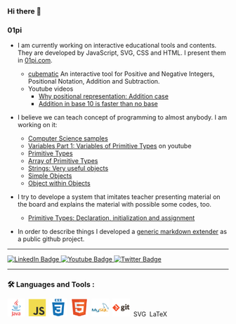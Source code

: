 <!-- source: https://www.sitepoint.com/github-profile-readme/ -->

### Hi there 👋

### 01pi
- I am currently working on interactive educational tools and contents. They are developed by JavaScript, SVG, CSS and HTML. I present them in [01pi.com](https://01pi.com).
  - [cubematic](https://www.01pi.com/cubematic/tool/cubematic-full-ui.html) An interactive tool for Positive and Negative Integers, Positional Notation, Addition and Subtraction.
  - Youtube videos
    - [Why positional representation: Addition case](https://www.youtube.com/watch?v=ccyTsEniqLM)
    - [Addition in base 10 is faster than no base](https://www.youtube.com/watch?v=b_LHcVp8Tps&t=3s)

- I believe we can teach concept of programming to almost anybody. I am working on it:
  - [Computer Science samples](https://www.01pi.com/0home/computer-science/index.html)
  - [Variables Part 1: Variables of Primitive Types](https://www.youtube.com/watch?v=dH3IopXEzY8) on youtube
  - [Primitive Types](https://www.01pi.com/computer-science/CS4All/Java/symbol-table-memory/in-memory-primitive-types.html)
  - [Array of Primitive Types](https://www.01pi.com/computer-science/CS4All/Java/symbol-table-memory/in-memory-primitive-types-array.html)
  - [Strings: Very useful objects](https://www.01pi.com/computer-science/CS4All/Java/symbol-table-memory/in-memory-objects-strings.html)
  - [Simple Objects](https://www.01pi.com/computer-science/CS4All/Java/symbol-table-memory/in-memory-objects.html)
  - [Object within Objects](https://www.01pi.com/computer-science/CS4All/Java/symbol-table-memory/in-memory-objects-complex.html)


- I try to develope a system that imitates teacher presenting material on the board and explains the material with possible some codes, too. 
  - [Primitive Types: Declaration, initialization and assignment](https://www.01pi.com/computer-science/CS4All/Java/symbol-table-memory/in-memory-primitive-types.html)

- In order to describe things I developed a [generic markdown extender](https://github.com/halukbingol/zintGenericMarkdownExtender) as a public github project.



<!--
**halukbingol/halukbingol** is a ✨ _special_ ✨ repository because its `README.md` (this file) appears on your GitHub profile.

Here are some ideas to get you started:

- 🔭 I’m currently working on ...
- 🌱 I’m currently learning ...
- 👯 I’m looking to collaborate on ...
- 🤔 I’m looking for help with ...
- 💬 Ask me about ...
- 📫 How to reach me: ...
- 😄 Pronouns: ...
- ⚡ Fun fact: ...
-->

---

<!-- <div id="header" align="center">
  <img src="https://media.giphy.com/media/M9gbBd9nbDrOTu1Mqx/giphy.gif" width="100"/>
</div> -->
<div id="badges">
  <a href="https://www.linkedin.com/in/haluk-o-bingol-908525/">
    <img src="https://img.shields.io/badge/LinkedIn-blue?style=for-the-badge&logo=linkedin&logoColor=white" alt="LinkedIn Badge"/>
  </a>
  <a href="https://www.youtube.com/channel/UCOvLsh2QucTKHoPOaGWTtyw">
    <img src="https://img.shields.io/badge/YouTube-red?style=for-the-badge&logo=youtube&logoColor=white" alt="Youtube Badge"/>
  </a>
  <a href="https://twitter.com/halukbingol">
    <img src="https://img.shields.io/badge/Twitter-blue?style=for-the-badge&logo=twitter&logoColor=white" alt="Twitter Badge"/>
  </a>
</div>


---

### :hammer_and_wrench: Languages and Tools :
<div>
  <img src="https://github.com/devicons/devicon/blob/master/icons/java/java-original-wordmark.svg" title="Java" alt="Java" width="40" height="40"/>&nbsp;
  <img src="https://github.com/devicons/devicon/blob/master/icons/javascript/javascript-original.svg" title="JavaScript" alt="JavaScript" width="40" height="40"/>&nbsp;
  <!--   
  <img src="https://github.com/devicons/devicon/blob/master/icons/react/react-original-wordmark.svg" title="React" alt="React" width="40" height="40"/>&nbsp;
  <img src="https://github.com/devicons/devicon/blob/master/icons/spring/spring-original-wordmark.svg" title="Spring" alt="Spring" width="40" height="40"/>&nbsp; 
  <img src="https://github.com/devicons/devicon/blob/master/icons/materialui/materialui-original.svg" title="Material UI" alt="Material UI" width="40" height="40"/>&nbsp;
  <img src="https://github.com/devicons/devicon/blob/master/icons/flutter/flutter-original.svg" title="Flutter" alt="Flutter" width="40" height="40"/>&nbsp;
  <img src="https://github.com/devicons/devicon/blob/master/icons/redux/redux-original.svg" title="Redux" alt="Redux " width="40" height="40"/>&nbsp;
  <img src="https://github.com/devicons/devicon/blob/master/icons/firebase/firebase-plain-wordmark.svg" title="Firebase" alt="Firebase" width="40" height="40"/>&nbsp;
  <img src="https://github.com/devicons/devicon/blob/master/icons/gatsby/gatsby-original.svg" title="Gatsby"  alt="Gatsby" width="40" height="40"/>&nbsp;
  <img src="https://github.com/devicons/devicon/blob/master/icons/amazonwebservices/amazonwebservices-plain-wordmark.svg" title="AWS" alt="AWS" width="40" height="40"/>&nbsp;
-->
  <img src="https://github.com/devicons/devicon/blob/master/icons/css3/css3-plain-wordmark.svg"  title="CSS3" alt="CSS" width="40" height="40"/>&nbsp;
  <img src="https://github.com/devicons/devicon/blob/master/icons/html5/html5-original.svg" title="HTML5" alt="HTML" width="40" height="40"/>&nbsp;
  <img src="https://github.com/devicons/devicon/blob/master/icons/mysql/mysql-original-wordmark.svg" title="MySQL"  alt="MySQL" width="40" height="40"/>&nbsp;
<!--   <img src="https://github.com/devicons/devicon/blob/master/icons/nodejs/nodejs-original-wordmark.svg" title="NodeJS" alt="NodeJS" width="40" height="40"/>&nbsp; -->
  <img src="https://github.com/devicons/devicon/blob/master/icons/git/git-original-wordmark.svg" title="Git" **alt="Git" width="40" height="40"/>&nbsp;
  SVG&nbsp;
  LaTeX&nbsp;
</div>
<!--  

-->


---

### :fire: My Stats :

[![Top Langs](https://github-readme-stats.vercel.app/api/top-langs/?username=halukbingol&layout=compact&theme=vision-friendly-dark)](https://github.com/anuraghazra/github-readme-stats)
